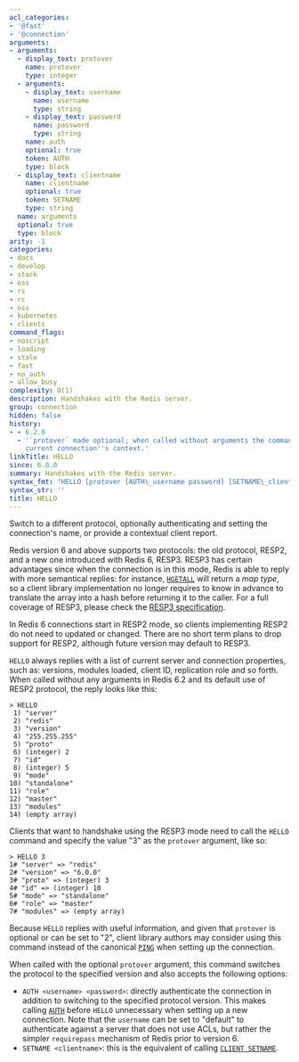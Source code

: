 ```yaml
---
acl_categories:
- '@fast'
- '@connection'
arguments:
- arguments:
  - display_text: protover
    name: protover
    type: integer
  - arguments:
    - display_text: username
      name: username
      type: string
    - display_text: password
      name: password
      type: string
    name: auth
    optional: true
    token: AUTH
    type: block
  - display_text: clientname
    name: clientname
    optional: true
    token: SETNAME
    type: string
  name: arguments
  optional: true
  type: block
arity: -1
categories:
- docs
- develop
- stack
- oss
- rs
- rc
- oss
- kubernetes
- clients
command_flags:
- noscript
- loading
- stale
- fast
- no_auth
- allow_busy
complexity: O(1)
description: Handshakes with the Redis server.
group: connection
hidden: false
history:
- - 6.2.0
  - '`protover` made optional; when called without arguments the command reports the
    current connection''s context.'
linkTitle: HELLO
since: 6.0.0
summary: Handshakes with the Redis server.
syntax_fmt: "HELLO [protover [AUTH\_username password] [SETNAME\_clientname]]"
syntax_str: ''
title: HELLO
---
```

Switch to a different protocol, optionally authenticating and setting the
connection's name, or provide a contextual client report.

Redis version 6 and above supports two protocols: the old protocol, RESP2, and
a new one introduced with Redis 6, RESP3. RESP3 has certain advantages since
when the connection is in this mode, Redis is able to reply with more semantical
replies: for instance, [`HGETALL`](/commands/hgetall) will return a *map type*, so a client library
implementation no longer requires to know in advance to translate the array into
a hash before returning it to the caller. For a full coverage of RESP3, please
check the [RESP3 specification](https://github.com/redis/redis-specifications/blob/master/protocol/RESP3.md).

In Redis 6 connections start in RESP2 mode, so clients implementing RESP2 do
not need to updated or changed. There are no short term plans to drop support for
RESP2, although future version may default to RESP3.

`HELLO` always replies with a list of current server and connection properties,
such as: versions, modules loaded, client ID, replication role and so forth.
When called without any arguments in Redis 6.2 and its default use of RESP2
protocol, the reply looks like this:

    > HELLO
     1) "server"
     2) "redis"
     3) "version"
     4) "255.255.255"
     5) "proto"
     6) (integer) 2
     7) "id"
     8) (integer) 5
     9) "mode"
    10) "standalone"
    11) "role"
    12) "master"
    13) "modules"
    14) (empty array)

Clients that want to handshake using the RESP3 mode need to call the `HELLO`
command and specify the value "3" as the `protover` argument, like so:

    > HELLO 3
    1# "server" => "redis"
    2# "version" => "6.0.0"
    3# "proto" => (integer) 3
    4# "id" => (integer) 10
    5# "mode" => "standalone"
    6# "role" => "master"
    7# "modules" => (empty array)

Because `HELLO` replies with useful information, and given that `protover` is
optional or can be set to "2", client library authors may consider using this
command instead of the canonical [`PING`](/commands/ping) when setting up the connection.

When called with the optional `protover` argument, this command switches the
protocol to the specified version and also accepts the following options:

* `AUTH <username> <password>`: directly authenticate the connection in addition to switching to the specified protocol version. This makes calling [`AUTH`](/commands/auth) before `HELLO` unnecessary when setting up a new connection. Note that the `username` can be set to "default" to authenticate against a server that does not use ACLs, but rather the simpler `requirepass` mechanism of Redis prior to version 6.
* `SETNAME <clientname>`: this is the equivalent of calling [`CLIENT SETNAME`](/commands/client-setname).
